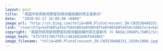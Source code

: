 ```yaml
---
layout: post
title:  "美国宇航局新视野星际探测器拍摄的冥王星新月"
date:   "2020-02-17 16:00:00 +0800"
image_url: "http://cn.bing.com/th?id=OHR.PlutoCrescent_ZH-CN3538488331_1920x1080.jpg&rf=LaDigue_1920x1080.jpg&pid=hp"
link: "/search?q=%e5%86%a5%e7%8e%8b%e6%98%9f%e6%96%b0%e6%9c%88&form=hpcapt&mkt=zh-cn"
copyright: "美国宇航局新视野星际探测器拍摄的冥王星新月 (© NASA/JHUAPL/SWRI/Science Photo Library)"
image_hash: "bf579317067f05cc481681b96fb0d865"
image_filename: "th?id=OHR.PlutoCrescent_ZH-CN3538488331_1920x1080.jpg&rf=LaDigue_1920x1080.jpg&pid=hp"
---
```

